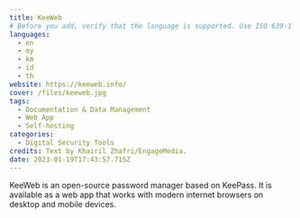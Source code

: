 ```yaml
---
title: KeeWeb
# Before you add, verify that the language is supported. Use ISO 639-1 code only without country code. ms instead of ms_MY. If the source language is English, do not add to the list.
languages:
  - en
  - my
  - km
  - id
  - th
website: https://keeweb.info/
cover: /files/keeweb.jpg
tags:
  - Documentation & Data Management
  - Web App
  - Self-hosting
categories:
  - Digital Security Tools
credits: Text by Khairil Zhafri/EngageMedia.
date: 2023-01-19T17:43:57.715Z
---
```

K﻿eeWeb is an open-source password manager based on KeePass. It is available as a web app that works with modern internet browsers on desktop and mobile devices.